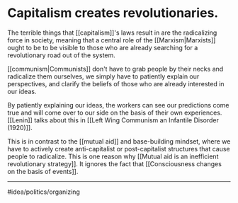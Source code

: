 # Capitalism creates revolutionaries.
The terrible things that [[capitalism]]'s laws result in are the radicalizing force in society, meaning that a central role of the [[Marxism|Marxists]] ought to be to be visible to those who are already searching for a revolutionary road out of the system. 

[[communism|Communists]] don't have to grab people by their necks and radicalize them ourselves, we simply have to patiently explain our perspectives, and clarify the beliefs of those who are already interested in our ideas. 

By patiently explaining our ideas, the workers can see our predictions come true and will come over to our side on the basis of their own experiences. [[Lenin]] talks about this in [[Left Wing Communism an Infantile Disorder (1920)]]. 

This is in contrast to the [[mutual aid]] and base-building mindset, where we have to actively create anti-capitalist or post-capitalist structures that cause people to radicalize. This is one reason why [[Mutual aid is an inefficient revolutionary strategy]]. It ignores the fact that [[Consciousness changes on the basis of events]]. 

---
#idea/politics/organizing 